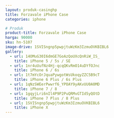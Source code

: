 ```yaml
---
layout: produk-casinghp
title: Forzavale iPhone Case
categories: iphone

# Produk
product-title: Forzavale iPhone Case
harga: 90000
sku: hn-5107
image-drive: 1SVISngnp5pwpjtuWzKm3IzmuOVKBIBL6
gallery:
  - url: 14OMuG30I6dmGE7GoAzQoUXcQnRiW_IS_
    title: iPhone 5 / 5s / SE
  - url: 1nr4uUufNz4Hj-qcqQKvRmO14uDYfOJnc
    title: iPhone 6 / 6s
  - url: 1t7mYcOrJquaPywgotWsUkoqyZZC5B9cT
    title: iPhone 6 Plus / 6s Plus
  - url: 1qNzSWEerPwwrf6_YPOAY9yAKvUU0A0MD
    title: iPhone 7 / 8
  - url: 1gqyjLri6nIl4P9P2PuQRMvGTId5yQOtD
    title: iPhone 7 Plus / 8 Plus
  - url: 1SVISngnp5pwpjtuWzKm3IzmuOVKBIBL6
    title: iPhone X
---
```

